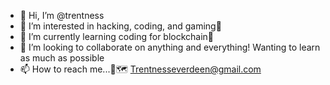 - 👋 Hi, I’m @trentness
- 👀 I’m interested in hacking, coding, and gaming🦖
- 🌱 I’m currently learning coding for blockchain🤞
- 💞️ I’m looking to collaborate on anything and everything! Wanting to learn as much as possible
- 📫 How to reach me...🔎🗺
Trentnesseverdeen@gmail.com 

<!---
trentness/trentness is a ✨ special ✨ repository because its `README.md` (this file) appears on your GitHub profile.
You can click the Preview link to take a look at your changes.
--->
